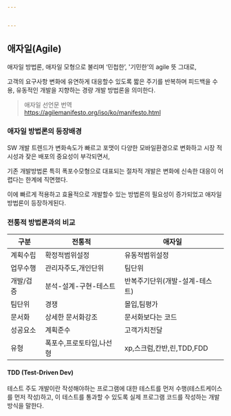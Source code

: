 ```yaml
---


---
```


<h2 id="애자일agile">애자일(Agile)</h2>
<p>애자일 방법론, 애자일 모형으로 불리며 ‘민첩한’, '기민한’의 agile 뜻 그대로,</p>
<p>고객의 요구사항 변화에 유연하게 대응할수 있도록 짧은 주기를 반복하며 피드백을 수용, 유동적인 개발을 지향하는 경량 개발 방법론을 의미한다.</p>
<blockquote>
<p>애자일 선언문 번역<br>
<a href="https://agilemanifesto.org/iso/ko/manifesto.html">https://agilemanifesto.org/iso/ko/manifesto.html</a></p>
</blockquote>
<h3 id="애자일-방법론의-등장배경">애자일 방법론의 등장배경</h3>
<p>SW 개발 트렌드가 변화속도가 빠르고 포맷이 다양한 모바일환경으로 변화하고 시장 적시성과 잦은 배포의 중요성이 부각되면서,</p>
<p>기존 개발방법론 특히 폭포수모형으로 대표되는 절차적 개발은 변화에 신속한 대응이 어렵다는 한계에 직면했다.</p>
<p>이에 빠르게 적용하고 효율적으로 개발할수 있는 방법론의 필요성이 증가되었고 애자일 방법론이 등장하게된다.</p>
<h3 id="전통적-방법론과의-비교">전통적 방법론과의 비교</h3>

<table>
<thead>
<tr>
<th>구분</th>
<th>전통적</th>
<th>애자일</th>
</tr>
</thead>
<tbody>
<tr>
<td>계획수립</td>
<td>확정적범위설정</td>
<td>유동적범위설정</td>
</tr>
<tr>
<td>업무수행</td>
<td>관리자주도,개인단위</td>
<td>팀단위</td>
</tr>
<tr>
<td>개발/검증</td>
<td>분석-설계-구현-테스트</td>
<td>반복주기단위(개발-설계-테스트)</td>
</tr>
<tr>
<td>팀단위</td>
<td>경쟁</td>
<td>몰입,팀평가</td>
</tr>
<tr>
<td>문서화</td>
<td>상세한 문서화강조</td>
<td>문서화보다는 코드</td>
</tr>
<tr>
<td>성공요소</td>
<td>계획준수</td>
<td>고객가치전달</td>
</tr>
<tr>
<td>유형</td>
<td>폭포수,프로토타입,나선형</td>
<td>xp,스크럼,칸반,린,TDD,FDD</td>
</tr>
</tbody>
</table><h4 id="tdd-test-driven-dev">TDD (Test-Driven Dev)</h4>
<p>테스트 주도 개발이란 작성해야하는 프로그램에 대한 테스트를 먼저 수행(테스트케이스를 먼저 작성)하고, 이 테스트를 통과할 수 있도록 실제 프로그램 코드를 작성하는 개발방식을 말한다.</p>

